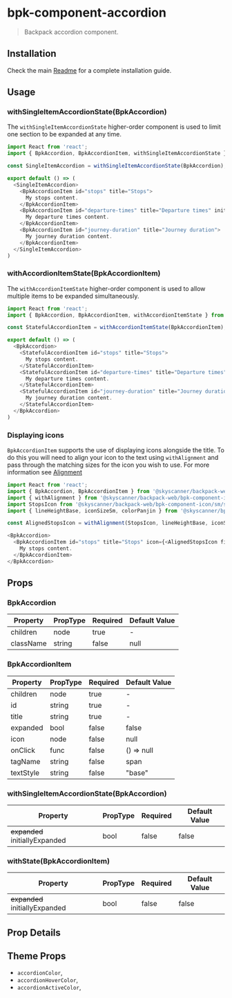 # bpk-component-accordion

> Backpack accordion component.

## Installation

Check the main [Readme](https://github.com/skyscanner/backpack#usage) for a complete installation guide.

## Usage

### withSingleItemAccordionState(BpkAccordion)

The `withSingleItemAccordionState` higher-order component is used to limit one section to be expanded at any time.

```js
import React from 'react';
import { BpkAccordion, BpkAccordionItem, withSingleItemAccordionState } from '@skyscanner/backpack-web/bpk-component-accordion';

const SingleItemAccordion = withSingleItemAccordionState(BpkAccordion);

export default () => (
  <SingleItemAccordion>
    <BpkAccordionItem id="stops" title="Stops">
      My stops content.
    </BpkAccordionItem>
    <BpkAccordionItem id="departure-times" title="Departure times" initiallyExpanded>
      My departure times content.
    </BpkAccordionItem>
    <BpkAccordionItem id="journey-duration" title="Journey duration">
      My journey duration content.
    </BpkAccordionItem>
  </SingleItemAccordion>
)
```

### withAccordionItemState(BpkAccordionItem)

The `withAccordionItemState` higher-order component is used to allow multiple items to be expanded simultaneously.

```js
import React from 'react';
import { BpkAccordion, BpkAccordionItem, withAccordionItemState } from '@skyscanner/backpack-web/bpk-component-accordion';

const StatefulAccordionItem = withAccordionItemState(BpkAccordionItem);

export default () => (
  <BpkAccordion>
    <StatefulAccordionItem id="stops" title="Stops">
      My stops content.
    </StatefulAccordionItem>
    <StatefulAccordionItem id="departure-times" title="Departure times" initiallyExpanded>
      My departure times content.
    </StatefulAccordionItem>
    <StatefulAccordionItem id="journey-duration" title="Journey duration" initiallyExpanded>
      My journey duration content.
    </StatefulAccordionItem>
  </BpkAccordion>
)
```

### Displaying icons

`BpkAccordionItem` supports the use of displaying icons alongside the title. To do this you will need to align your icon to the text using `withAlignment` and pass through the matching sizes for the icon you wish to use. For more information see [Alignment](https://backpack.github.io/components/alignment?platform=web)

```js
import React from 'react';
import { BpkAccordion, BpkAccordionItem } from '@skyscanner/backpack-web/bpk-component-accordion';
import { withAlignment } from '@skyscanner/backpack-web/bpk-component-icon';
import StopsIcon from '@skyscanner/backpack-web/bpk-component-icon/sm/stops';
import { lineHeightBase, iconSizeSm, colorPanjin } from '@skyscanner/bpk-foundations-web/tokens/base.es6';

const AlignedStopsIcon = withAlignment(StopsIcon, lineHeightBase, iconSizeSm);

<BpkAccordion>
  <BpkAccordionItem id="stops" title="Stops" icon={<AlignedStopsIcon fill={colorPanjin}/>}>
    My stops content.
  </BpkAccordionItem>
</BpkAccordion>

```

## Props

### BpkAccordion

| Property  | PropType | Required | Default Value |
| --------- | -------- | -------- | ------------- |
| children  | node     | true     | -             |
| className | string   | false    | null          |

### BpkAccordionItem

| Property  | PropType | Required | Default Value |
| --------- | -------- | -------- | ------------- |
| children  | node     | true     | -             |
| id        | string   | true     | -             |
| title     | string   | true     | -             |
| expanded  | bool     | false    | false         |
| icon      | node     | false    | null          |
| onClick   | func     | false    | () => null    |
| tagName   | string   | false    | span          |
| textStyle | string   | false    | "base"        |

### withSingleItemAccordionState(BpkAccordion)

| Property                       | PropType | Required | Default Value |
| ------------------------------ | -------- | -------- | ------------- |
| ~~expanded~~ initiallyExpanded | bool     | false    | false         |

### withState(BpkAccordionItem)

| Property                       | PropType | Required | Default Value |
| ------------------------------ | -------- | -------- | ------------- |
| ~~expanded~~ initiallyExpanded | bool     | false    | false         |

## Prop Details

## Theme Props

* `accordionColor`,
* `accordionHoverColor`,
* `accordionActiveColor`,
